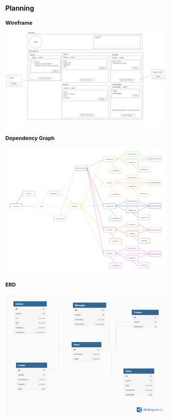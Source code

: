 ## Planning

### Wireframe

![Nutshell Wireframe](./planning/wireframe-whiskered-gnomes-nutshell.svg)

### Dependency Graph

![Nutshell Dependency Graph](./planning/whiskered-gnomes-dependency-graph.png)

### ERD

![Nutshell ERD](./planning/nutshellERD.png)